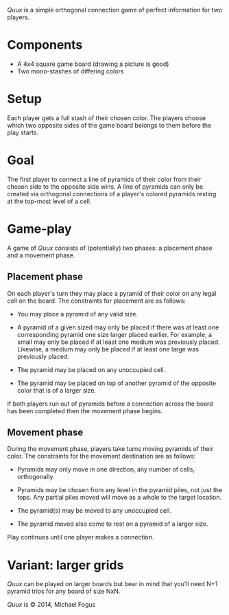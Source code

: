 *Quux* is a simple orthogonal connection game of perfect information for two players.

Components
==========

 * A 4x4 square game board (drawing a picture is good)
 * Two mono-stashes of differing colors

Setup
=====

Each player gets a full stash of their chosen color.  The players choose which two opposite sides of the game board belongs to them before the play starts.

Goal
====

The first player to connect a line of pyramids of their color from their chosen side to the opposite side wins.  A line of pyramids can only be created via orthogonal connections of a player's colored pyramids resting at the top-most level of a cell. 

Game-play
========

A game of *Quux* consists of (potentially) two phases: a placement phase and a movement phase.

Placement phase
---------------

On each player's turn they may place a pyramid of their color on any legal cell on the board.  The constraints for placement are as follows:

 * You may place a pyramid of any valid size.

 * A pyramid of a given sized may only be placed if there was at least
   one corresponding pyramid one size larger placed earlier.  For
   example, a small may only be placed if at least one medium was
   previously placed.  Likewise, a medium may only be placed if at
   least one large was previously placed.
 
 * The pyramid may be placed on any unoccupied cell.
 
 * The pyramid may be placed on top of another pyramid of the
   opposite color that is of a larger size.
 
If both players run out of pyramids before a connection across the board has been completed then the movement phase begins.

Movement phase
--------------

During the movement phase, players take turns moving pyramids of their color.  The constraints for the movement destination are as follows:

 * Pyramids may only move in one direction, any number of cells,
   orthogonally.
 
 * Pyramids may be chosen from any level in the pyramid piles, not 
   just the tops.  Any partial piles moved will move as a whole to
   the target location.

 * The pyramid(s) may be moved to any unoccupied cell.
 
 * The pyramid moved also come to rest on a pyramid of a larger size.

Play continues until one player makes a connection.

Variant: larger grids
=====================

*Quux* can be played on larger boards but bear in mind that you'll need N+1 pyramid trios for any board of size NxN.

*Quux* is &copy; 2014, Michael Fogus

